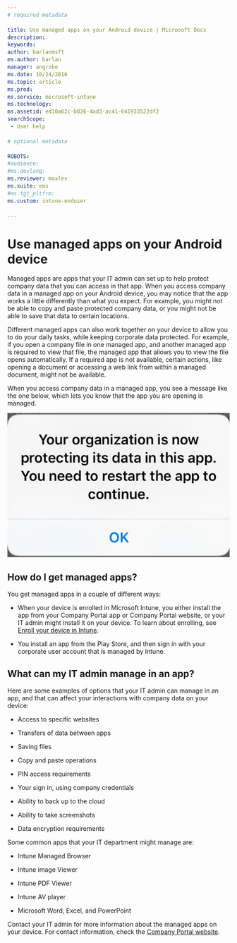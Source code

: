```yaml
---
# required metadata

title: Use managed apps on your Android device | Microsoft Docs
description:
keywords:
author: barlanmsft
ms.author: barlan
manager: angrobe
ms.date: 10/24/2016
ms.topic: article
ms.prod:
ms.service: microsoft-intune
ms.technology:
ms.assetid: ed10a62c-b026-4ad3-ac41-641933522df2
searchScope:
 - User help

# optional metadata

ROBOTS:  
#audience:
#ms.devlang:
ms.reviewer: maxles
ms.suite: ems
#ms.tgt_pltfrm:
ms.custom: intune-enduser

---
```



# Use managed apps on your Android device

Managed apps are apps that your IT admin can set up to help protect company data that you can access in that app. When you access company data in a managed app on your Android device, you may notice that the app works a little differently than what you expect. For example, you might not be able to copy and paste protected company data, or you might not be able to save that data to certain locations.

Different managed apps can also work together on your device to allow you to do your daily tasks, while keeping corporate data protected. For example, if you open a company file in one managed app, and another managed app is required to view that file, the managed app that allows you to view the file opens automatically. If a required app is not available, certain actions, like opening a document or accessing a web link from within a managed document, might not be available.

When you access company data in a managed app, you see a message like the one below, which lets you know that the app you are opening is managed.

![open-managed-apps-message](./media/managed-apps-message.png)

## How do I get managed apps?
You get managed apps in a couple of different ways:

-   When your device is enrolled in Microsoft Intune, you either install the app from your Company Portal app or Company Portal website, or your IT admin might install it on your device. To learn about enrolling, see [Enroll your device in Intune](enroll-your-device-in-Intune-android.md).

-   You install an app from the Play Store, and then sign in with your corporate user account that is managed by Intune.

## What can my IT admin manage in an app?
Here are some examples of options that your IT admin can manage in an app, and that can affect your interactions with company data on your device:

-   Access to specific websites

-   Transfers of data between apps

-   Saving files

-   Copy and paste operations

-   PIN access requirements

-   Your sign in, using company credentials

-   Ability to back up to the cloud

-   Ability to take screenshots

-   Data encryption requirements

Some common apps that your IT department might manage are:

-   Intune Managed Browser

-   Intune image Viewer

-   Intune PDF Viewer

-   Intune AV player

-   Microsoft Word, Excel, and PowerPoint

Contact your IT admin for more information about the managed apps on your device. For contact information, check the [Company Portal website](http://portal.manage.microsoft.com).
